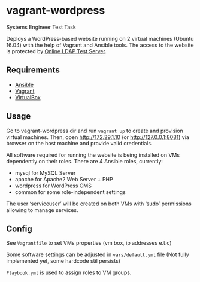# vagrant-wordpress
Systems Engineer Test Task

Deploys a WordPress-based website running on 2 virtual machines (Ubuntu 16.04) with the help of Vagrant and Ansible tools. 
The access to the website is protected by [Online LDAP Test Server](https://www.forumsys.com/tutorials/integration-how-to/ldap/online-ldap-test-server/).

## Requirements

- [Ansible](http://www.ansible.com)
- [Vagrant](http://www.vagrantup.com)
- [VirtualBox](http://www.virtualbox.org)

## Usage

Go to vagrant-wordpress dir and run `vagrant up` to create and provision virtual machines.
Then, open http://172.29.1.10 (or http://127.0.0.1:8081) via browser on the host machine and provide valid credentials.

All software required for running the website is being installed on VMs
dependently on their roles. There are 4 Ansible roles, currently:

- mysql for MySQL Server
- apache for Apache2 Web Server + PHP
- wordpress for WordPress CMS
- common for some role-independent settings

The user ‘serviceuser’ will be created on both VMs with ‘sudo’ permissions allowing to manage
services.

## Config

See `Vagrantfile` to set VMs properties (vm box, ip addresses e.t.c)

Some software settings can be adjusted in `vars/default.yml` file (Not fully implemented yet, some hardcode stil persists)

`Playbook.yml` is used to assign roles to VM groups.
